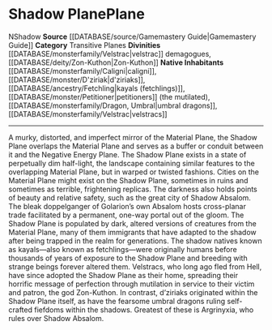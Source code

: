﻿---
alignment: N
id: '11'
name: Shadow Plane
plane_category: Transitive Planes
rarity: Common
source: '[[DATABASE/source/Gamemastery Guide|Gamemastery Guide]]'
trait:
- '[[DATABASE/trait/Shadow|Shadow]]'
type: Plane

---
# Shadow Plane<span class="item-type">Plane</span>

<span class="trait-alignment item-trait">N</span><span class="item-trait">Shadow</span>
**Source** [[DATABASE/source/Gamemastery Guide|Gamemastery Guide]]
**Category** Transitive Planes
**Divinities** [[DATABASE/monsterfamily/Velstrac|velstrac]] demagogues, [[DATABASE/deity/Zon-Kuthon|Zon-Kuthon]]
**Native Inhabitants** [[DATABASE/monsterfamily/Caligni|caligni]], [[DATABASE/monster/D'ziriak|d'ziriaks]], [[DATABASE/ancestry/Fetchling|kayals (fetchlings)]], [[DATABASE/monster/Petitioner|petitioners]] (the mutilated), [[DATABASE/monsterfamily/Dragon, Umbral|umbral dragons]], [[DATABASE/monsterfamily/Velstrac|velstracs]]

---
A murky, distorted, and imperfect mirror of the Material Plane, the Shadow Plane overlaps the Material Plane and serves as a buffer or conduit between it and the Negative Energy Plane. The Shadow Plane exists in a state of perpetually dim half-light, the landscape containing similar features to the overlapping Material Plane, but in warped or twisted fashions. Cities on the Material Plane might exist on the Shadow Plane, sometimes in ruins and sometimes as terrible, frightening replicas. The darkness also holds points of beauty and relative safety, such as the great city of Shadow Absalom. The bleak doppelganger of Golarion’s own Absalom hosts cross-planar trade facilitated by a permanent, one-way portal out of the gloom.
 The Shadow Plane is populated by dark, altered versions of creatures from the Material Plane, many of them immigrants that have adapted to the shadow after being trapped in the realm for generations. The shadow natives known as kayals—also known as fetchlings—were originally humans before thousands of years of exposure to the Shadow Plane and breeding with strange beings forever altered them. Velstracs, who long ago fled from Hell, have since adopted the Shadow Plane as their home, spreading their horrific message of perfection through mutilation in service to their victim and patron, the god Zon-Kuthon. In contrast, d’ziriaks originated within the Shadow Plane itself, as have the fearsome umbral dragons ruling self-crafted fiefdoms within the shadows. Greatest of these is Argrinyxia, who rules over Shadow Absalom.